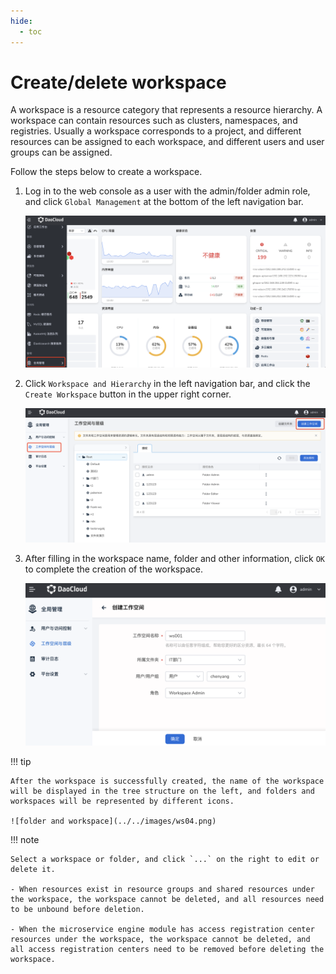 ```yaml
---
hide:
  - toc
---
```


# Create/delete workspace

A workspace is a resource category that represents a resource hierarchy.
A workspace can contain resources such as clusters, namespaces, and registries.
Usually a workspace corresponds to a project, and different resources can be assigned to each workspace, and different users and user groups can be assigned.

Follow the steps below to create a workspace.

1. Log in to the web console as a user with the admin/folder admin role, and click `Global Management` at the bottom of the left navigation bar.

    ![Global Management](../../images/ws01.png)

1. Click `Workspace and Hierarchy` in the left navigation bar, and click the `Create Workspace` button in the upper right corner.

    ![Create workspace](../../images/ws02.png)

1. After filling in the workspace name, folder and other information, click `OK` to complete the creation of the workspace.

    ![OK](../../images/ws03.png)

!!! tip

    After the workspace is successfully created, the name of the workspace will be displayed in the tree structure on the left, and folders and workspaces will be represented by different icons.

    ![folder and workspace](../../images/ws04.png)

!!! note

    Select a workspace or folder, and click `...` on the right to edit or delete it.

    - When resources exist in resource groups and shared resources under the workspace, the workspace cannot be deleted, and all resources need to be unbound before deletion.

    - When the microservice engine module has access registration center resources under the workspace, the workspace cannot be deleted, and all access registration centers need to be removed before deleting the workspace.